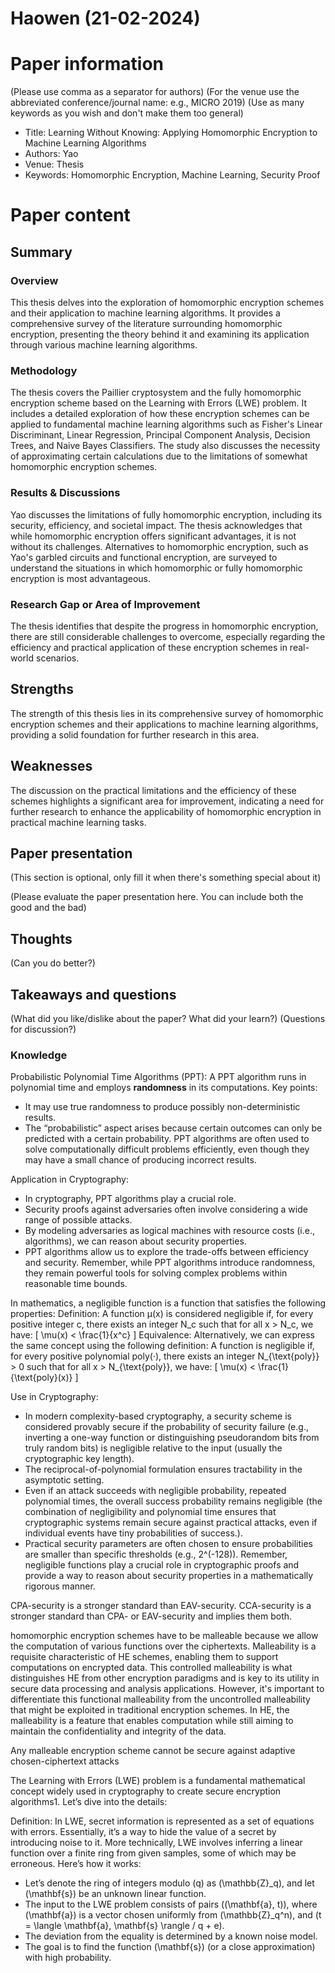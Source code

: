 # Haowen (21-02-2024)

# Paper information
(Please use comma as a separator for authors)
(For the venue use the abbreviated conference/journal name: e.g., MICRO 2019)
(Use as many keywords as you wish and don't make them too general)

- Title: Learning Without Knowing: Applying Homomorphic Encryption to Machine Learning Algorithms
- Authors: Yao
- Venue: Thesis
- Keywords: Homomorphic Encryption, Machine Learning, Security Proof

# Paper content
## Summary
### Overview
This thesis delves into the exploration of homomorphic encryption schemes and their application to machine learning algorithms. It provides a comprehensive survey of the literature surrounding homomorphic encryption, presenting the theory behind it and examining its application through various machine learning algorithms.

### Methodology
The thesis covers the Paillier cryptosystem and the fully homomorphic encryption scheme based on the Learning with Errors (LWE) problem. It includes a detailed exploration of how these encryption schemes can be applied to fundamental machine learning algorithms such as Fisher's Linear Discriminant, Linear Regression, Principal Component Analysis, Decision Trees, and Naive Bayes Classifiers. The study also discusses the necessity of approximating certain calculations due to the limitations of somewhat homomorphic encryption schemes.

### Results & Discussions
Yao discusses the limitations of fully homomorphic encryption, including its security, efficiency, and societal impact. The thesis acknowledges that while homomorphic encryption offers significant advantages, it is not without its challenges. Alternatives to homomorphic encryption, such as Yao's garbled circuits and functional encryption, are surveyed to understand the situations in which homomorphic or fully homomorphic encryption is most advantageous.

### Research Gap or Area of Improvement
The thesis identifies that despite the progress in homomorphic encryption, there are still considerable challenges to overcome, especially regarding the efficiency and practical application of these encryption schemes in real-world scenarios.

## Strengths
The strength of this thesis lies in its comprehensive survey of homomorphic encryption schemes and their applications to machine learning algorithms, providing a solid foundation for further research in this area. 

## Weaknesses
The discussion on the practical limitations and the efficiency of these schemes highlights a significant area for improvement, indicating a need for further research to enhance the applicability of homomorphic encryption in practical machine learning tasks.

## Paper presentation

(This section is optional, only fill it when there's something special about it)

(Please evaluate the paper presentation here. You can include both the good and the bad)

## Thoughts
(Can you do better?)

## Takeaways and questions
(What did you like/dislike about the paper? What did your learn?)
(Questions for discussion?)

### Knowledge
Probabilistic Polynomial Time Algorithms (PPT): A PPT algorithm runs in polynomial time and employs **randomness** in its computations.
Key points:
- It may use true randomness to produce possibly non-deterministic results.
- The “probabilistic” aspect arises because certain outcomes can only be predicted with a certain probability.
PPT algorithms are often used to solve computationally difficult problems efficiently, even though they may have a small chance of producing incorrect results.

Application in Cryptography:
- In cryptography, PPT algorithms play a crucial role.
- Security proofs against adversaries often involve considering a wide range of possible attacks.
- By modeling adversaries as logical machines with resource costs (i.e., algorithms), we can reason about security properties.
- PPT algorithms allow us to explore the trade-offs between efficiency and security.
Remember, while PPT algorithms introduce randomness, they remain powerful tools for solving complex problems within reasonable time bounds.


In mathematics, a negligible function is a function that satisfies the following properties:
Definition: A function μ(x) is considered negligible if, for every positive integer c, there exists an integer N_c such that for all x > N_c, we have: [ \mu(x) < \frac{1}{x^c} ]
Equivalence: Alternatively, we can express the same concept using the following definition: A function is negligible if, for every positive polynomial poly(·), there exists an integer N_{\text{poly}} > 0 such that for all x > N_{\text{poly}}, we have: [ \mu(x) < \frac{1}{\text{poly}(x)} ]

Use in Cryptography:
- In modern complexity-based cryptography, a security scheme is considered provably secure if the probability of security failure (e.g., inverting a one-way function or distinguishing pseudorandom bits from truly random bits) is negligible relative to the input (usually the cryptographic key length).
- The reciprocal-of-polynomial formulation ensures tractability in the asymptotic setting.
- Even if an attack succeeds with negligible probability, repeated polynomial times, the overall success probability remains negligible (the combination of negligibility and polynomial time ensures that cryptographic systems remain secure against practical attacks, even if individual events have tiny probabilities of success.).
- Practical security parameters are often chosen to ensure probabilities are smaller than specific thresholds (e.g., 2^(-128)).
Remember, negligible functions play a crucial role in cryptographic proofs and provide a way to reason about security properties in a mathematically rigorous manner.


CPA-security is a stronger standard than EAV-security.
CCA-security is a stronger standard than CPA- or EAV-security and implies them both.


homomorphic encryption schemes have to be malleable because we allow the computation of various functions over the ciphertexts.
Malleability is a requisite characteristic of HE schemes, enabling them to support computations on encrypted data. This controlled malleability is what distinguishes HE from other encryption paradigms and is key to its utility in secure data processing and analysis applications. However, it's important to differentiate this functional malleability from the uncontrolled malleability that might be exploited in traditional encryption schemes. In HE, the malleability is a feature that enables computation while still aiming to maintain the confidentiality and integrity of the data.

Any malleable encryption scheme cannot be secure against adaptive chosen-ciphertext attacks


The Learning with Errors (LWE) problem is a fundamental mathematical concept widely used in cryptography to create secure encryption algorithms1. Let’s dive into the details:

Definition:
In LWE, secret information is represented as a set of equations with errors. Essentially, it’s a way to hide the value of a secret by introducing noise to it.
More technically, LWE involves inferring a linear function over a finite ring from given samples, some of which may be erroneous.
Here’s how it works:
- Let’s denote the ring of integers modulo (q) as (\mathbb{Z}_q), and let (\mathbf{s}) be an unknown linear function.
- The input to the LWE problem consists of pairs ((\mathbf{a}, t)), where (\mathbf{a}) is a vector chosen uniformly from (\mathbb{Z}_q^n), and (t = \langle \mathbf{a}, \mathbf{s} \rangle / q + e).
- The deviation from the equality is determined by a known noise model.
- The goal is to find the function (\mathbf{s}) (or a close approximation) with high probability.

